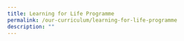 ```yaml
---
title: Learning for Life Programme
permalink: /our-curriculum/learning-for-life-programme
description: ""
---
```

